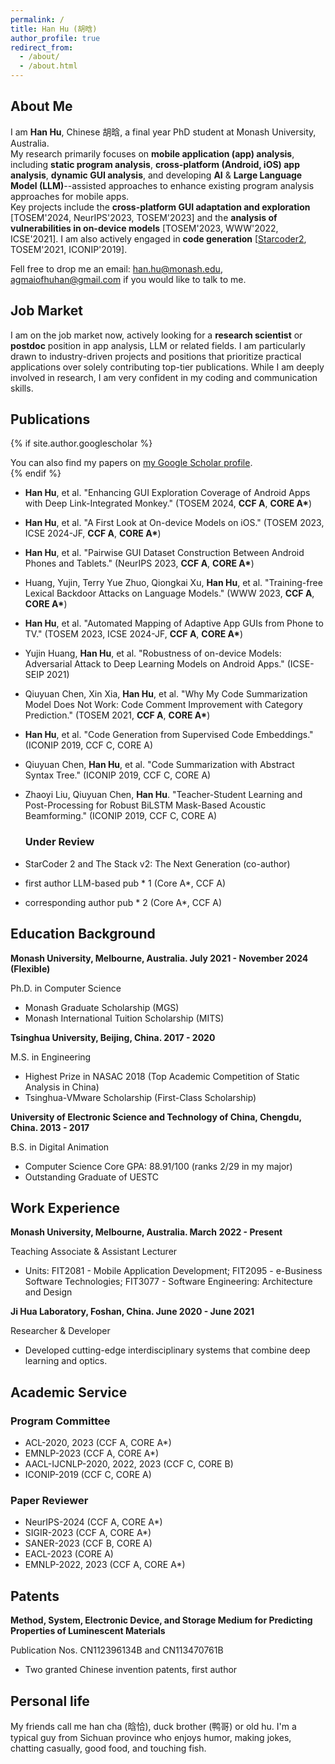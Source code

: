 ```yaml
---
permalink: /
title: Han Hu (胡晗)
author_profile: true
redirect_from: 
  - /about/
  - /about.html
---
```


## About Me

I am **Han Hu**, Chinese 胡晗, a final year PhD student at Monash University, Australia.  
My research primarily focuses on **mobile application (app) analysis**, including **static program analysis**, **cross-platform (Android, iOS) app analysis**, **dynamic GUI analysis**, and developing **AI** & **Large Language Model (LLM)**--assisted approaches to enhance existing program analysis approaches for mobile apps.  
Key projects include the **cross-platform GUI adaptation and exploration** \[TOSEM'2024, NeurIPS'2023, TOSEM'2023\] and the **analysis of vulnerabilities in on-device models** \[TOSEM'2023, WWW'2022, ICSE'2021\]. I am also actively engaged in **code generation** \[[Starcoder2](https://github.com/bigcode-project/starcoder2), TOSEM'2021, ICONIP'2019\].

Fell free to drop me an email: han.hu@monash.edu, agmaiofhuhan@gmail.com if you would like to talk to me. 


## Job Market

I am on the job market now, actively looking for a **research scientist** or **postdoc** position in app analysis, LLM or related fields. I am particularly drawn to industry-driven projects and positions that prioritize practical applications over solely contributing top-tier publications. While I am deeply involved in research, I am very confident in my coding and communication skills.


## Publications

{% if site.author.googlescholar %}
  <div class="wordwrap">You can also find my papers on <a href="{{site.author.googlescholar}}">my Google Scholar profile</a>.</div>
{% endif %}

- **Han Hu**, et al. "Enhancing GUI Exploration Coverage of Android Apps with Deep Link-Integrated Monkey." (TOSEM 2024, **CCF A**, **CORE A\***)
- **Han Hu**, et al. "A First Look at On-device Models on iOS." (TOSEM 2023, ICSE 2024-JF, **CCF A**, **CORE A\***)
- **Han Hu**, et al. "Pairwise GUI Dataset Construction Between Android Phones and Tablets." (NeurIPS 2023, **CCF A**, **CORE A\***)
- Huang, Yujin, Terry Yue Zhuo, Qiongkai Xu, **Han Hu**, et al. "Training-free Lexical Backdoor Attacks on Language Models." (WWW 2023, **CCF A**, **CORE A\***)
- **Han Hu**, et al. "Automated Mapping of Adaptive App GUIs from Phone to TV." (TOSEM 2023, ICSE 2024-JF, **CCF A**, **CORE A\***)
- Yujin Huang, **Han Hu**, et al. "Robustness of on-device Models: Adversarial Attack to Deep Learning Models on Android Apps." (ICSE-SEIP 2021)
- Qiuyuan Chen, Xin Xia, **Han Hu**, et al. "Why My Code Summarization Model Does Not Work: Code Comment Improvement with Category Prediction." (TOSEM 2021, **CCF A**, **CORE A\***)
- **Han Hu**, et al. "Code Generation from Supervised Code Embeddings." (ICONIP 2019, CCF C, CORE A)
- Qiuyuan Chen, **Han Hu**, et al. "Code Summarization with Abstract Syntax Tree." (ICONIP 2019, CCF C, CORE A)
- Zhaoyi Liu, Qiuyuan Chen, **Han Hu**. "Teacher-Student Learning and Post-Processing for Robust BiLSTM Mask-Based Acoustic Beamforming." (ICONIP 2019, CCF C, CORE A)

  ### Under Review
- StarCoder 2 and The Stack v2: The Next Generation (co-author)
- first author LLM-based pub * 1 (Core A*, CCF A)
- corresponding author pub * 2 (Core A*, CCF A)


## Education Background

**Monash University, Melbourne, Australia. July 2021 - November 2024 (Flexible)**  

Ph.D. in Computer Science
- Monash Graduate Scholarship (MGS)
- Monash International Tuition Scholarship (MITS)

**Tsinghua University, Beijing, China. 2017 - 2020**

M.S. in Engineering
- Highest Prize in NASAC 2018 (Top Academic Competition of Static Analysis in China)
- Tsinghua-VMware Scholarship (First-Class Scholarship)

**University of Electronic Science and Technology of China, Chengdu, China. 2013 - 2017**  

B.S. in Digital Animation
- Computer Science Core GPA: 88.91/100 (ranks 2/29 in my major)
- Outstanding Graduate of UESTC


## Work Experience

**Monash University, Melbourne, Australia. March 2022 - Present** 

Teaching Associate & Assistant Lecturer
- Units: FIT2081 - Mobile Application Development; FIT2095 - e-Business Software Technologies; FIT3077 - Software Engineering: Architecture and Design

**Ji Hua Laboratory, Foshan, China. June 2020 - June 2021** 

Researcher & Developer
- Developed cutting-edge interdisciplinary systems that combine deep learning and optics.


## Academic Service

### **Program Committee**
- ACL-2020, 2023 (CCF A, CORE A\*)
- EMNLP-2023 (CCF A, CORE A\*)
- AACL-IJCNLP-2020, 2022, 2023 (CCF C, CORE B)
- ICONIP-2019 (CCF C, CORE A)

### **Paper Reviewer**
- NeurIPS-2024 (CCF A, CORE A\*)
- SIGIR-2023 (CCF A, CORE A\*)
- SANER-2023 (CCF B, CORE A)
- EACL-2023 (CORE A)
- EMNLP-2022, 2023 (CCF A, CORE A\*)


## Patents
**Method, System, Electronic Device, and Storage Medium for Predicting Properties of Luminescent Materials**  

Publication Nos. CN112396134B and CN113470761B
- Two granted Chinese invention patents, first author


## Personal life
My friends call me han cha (晗恰), duck brother (鸭哥) or old hu. I'm a typical guy from Sichuan province who enjoys humor, making jokes, chatting casually, good food, and touching fish. 

